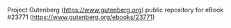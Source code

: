 Project Gutenberg (https://www.gutenberg.org) public repository for eBook #23771 (https://www.gutenberg.org/ebooks/23771)
